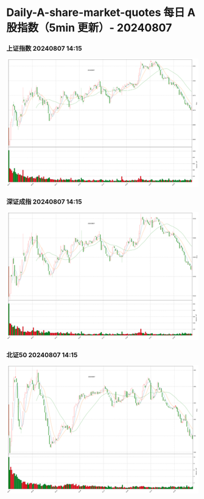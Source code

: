 
# Daily-A-share-market-quotes 每日 A 股指数（5min 更新）- 20240807

### 上证指数 20240807 14:15
![](./fig/2024/8/20240807-sh000001.png)

### 深证成指 20240807 14:15
![](./fig/2024/8/20240807-sz399001.png)

### 北证50 20240807 14:15
![](./fig/2024/8/20240807-bj899050.png)
